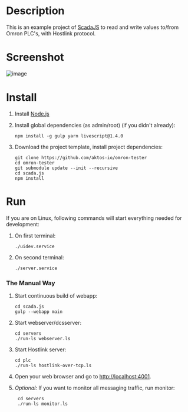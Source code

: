 # Description

This is an example project of [ScadaJS](https://github.com/aktos-io/scada.js) to read and write values to/from Omron PLC's, with Hostlink protocol.

# Screenshot 

![image](https://user-images.githubusercontent.com/6639874/30219707-96bc706c-94c5-11e7-9c6f-ad0d74411eb9.png)

# Install

1. Install [Node.js](https://nodejs.org/en/download/)

2. Install global dependencies (as admin/root) (if you didn't already):

       npm install -g gulp yarn livescript@1.4.0

3. Download the project template, install project dependencies:

       git clone https://github.com/aktos-io/omron-tester
       cd omron-tester
       git submodule update --init --recursive
       cd scada.js
       npm install

# Run

If you are on Linux, following commands will start everything needed for development:

1. On first terminal:

       ./uidev.service

2. On second terminal:

       ./server.service

### The Manual Way

1. Start continuous build of webapp:

       cd scada.js
       gulp --webapp main

2. Start webserver/dcsserver:

       cd servers
       ./run-ls webserver.ls

3. Start Hostlink server:

       cd plc
       ./run-ls hostlink-over-tcp.ls

4. Open your web browser and go to [http://localhost:4001](http://localhost:4001).

5. *Optional:* If you want to monitor all messaging traffic, run monitor:

        cd servers
        ./run-ls monitor.ls
